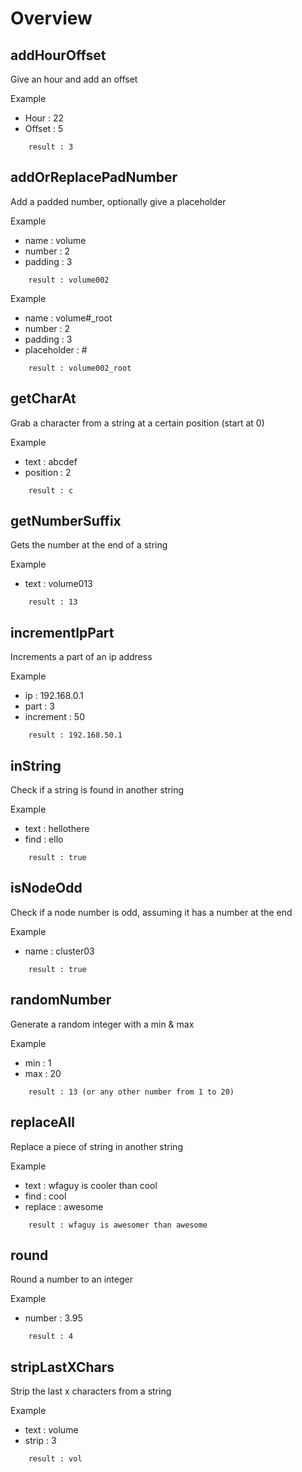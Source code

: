 # Overview

## addHourOffset

Give an hour and add an offset

Example
* Hour : 22
* Offset : 5

```
	result : 3
```	


## addOrReplacePadNumber

Add a padded number, optionally give a placeholder

Example
* name : volume
* number : 2
* padding : 3

```
	result : volume002
```

Example
* name : volume#_root
* number : 2
* padding : 3
* placeholder : #

```
	result : volume002_root
```

## getCharAt

Grab a character from a string at a certain position (start at 0)

Example
* text : abcdef
* position : 2

```
	result : c
```

## getNumberSuffix

Gets the number at the end of a string

Example
* text : volume013

```
	result : 13
```
	
## incrementIpPart

Increments a part of an ip address 

Example
* ip : 192.168.0.1
* part : 3
* increment : 50

```
	result : 192.168.50.1
```
		
## inString

Check if a string is found in another string

Example
* text : hellothere
* find : ello

```
	result : true
```
		
## isNodeOdd

Check if a node number is odd, assuming it has a number at the end

Example
* name : cluster03

```
	result : true
```
		
## randomNumber

Generate a random integer with a min & max

Example
* min : 1
* max : 20

```
	result : 13 (or any other number from 1 to 20)
```

## replaceAll

Replace a piece of string in another string

Example
* text : wfaguy is cooler than cool
* find : cool
* replace : awesome

```
	result : wfaguy is awesomer than awesome
```

## round

Round a number to an integer

Example
* number : 3.95

```
	result : 4
```
	
## stripLastXChars

Strip the last x characters from a string

Example
* text : volume
* strip : 3

```
	result : vol
```



	

	

